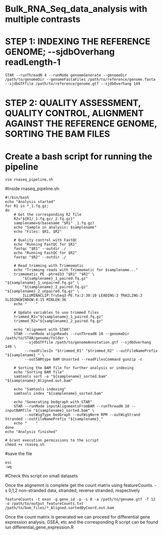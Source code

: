 # Bulk_RNA_Seq_data_analysis with multiple contrasts

# STEP 1: INDEXING THE REFERENCE GENOME;  --sjdbOverhang readLength-1
```
STAR --runThreadN 4 --runMode genomeGenerate --genomeDir /path/to/genomeDir --genomeFastaFiles /path/to/reference/genome.fasta --sjdbGTFfile /path/to/reference/genome.gtf --sjdbOverhang 149
```

# STEP 2: QUALITY ASSESSMENT, QUALITY CONTROL, ALIGNMENT AGAINST THE REFERENCE GENOME, SORTING THE BAM FILES
# Create a bash script for running the pipeline
```
vim rnaseq_pipeline.sh
```

#Inside rnaseq_pipeline.sh:

```
#!/bin/bash
echo "Analysis started"
for R1 in *_1.fq.gz; 
do
    # Get the corresponding R2 file
    R2="${R1/_1.fq.gz/_2.fq.gz}"
    samplename=$(basename "$R1" _1.fq.gz)  
    echo "Sample in analysis: $samplename"
    echo "Files: $R1, $R2"

    # Quality control with FastQC
    echo "Running FastQC for $R1"
    fastqc "$R1" --outdir ./
    echo "Running FastQC for $R2"
    fastqc "$R2" --outdir ./

    # Read trimming with Trimmomatic
    echo "Trimming reads with Trimmomatic for $samplename..."
    trimmomatic PE -phred33 "$R1" "$R2" \
        "${samplename}_1_paired.fq.gz" "${samplename}_1_unpaired.fq.gz" \
        "${samplename}_2_paired.fq.gz" "${samplename}_2_unpaired.fq.gz" \
        ILLUMINACLIP:TruSeq3-PE.fa:2:30:10 LEADING:3 TRAILING:3 SLIDINGWINDOW:4:15 MINLEN:36
    echo "    "

    # Update variables to use trimmed files
    trimmed_R1="${samplename}_1_paired.fq.gz"
    trimmed_R2="${samplename}_2_paired.fq.gz"

    echo "Alignment with STAR"
    STAR --runMode alignReads --runThreadN 10 --genomeDir /path/to/STAR/genome/folder \
         --sjdbGTFfile /path/to/genomeAnnotation.gtf --sjdbOverhang 149 \
         --readFilesIn "$trimmed_R1" "$trimmed_R2" --outFileNamePrefix "${samplename}_" \
         --outSAMtype BAM Unsorted --readFilesCommand gunzip -c

    # Sorting the BAM file for further analysis or indexing
    echo "Sorting BAM file"
    samtools sort -o "${samplename}_sorted.bam" "${samplename}_Aligned.out.bam"

    echo "Samtools indexing"
    samtools index "${samplename}_sorted.bam"

    echo "Generating bedgraph with STAR"
    STAR --runMode inputAlignmentsFromBAM --runThreadN 10 --inputBAMfile "${samplename}_sorted.bam" \
         --outWigType bedGraph --outWigNorm RPM --outWigStrand Stranded --outFileNamePrefix "${samplename}_"
    echo "    "
done
echo "Analysis finished"

# Grant execution permissions to the script
chmod +x rnaseq.sh
```

#save the file
```
esc
:wq
```
#Check this script on small datasets

Once the alignemnt is complete get the count matrix using featureCounts. -s 0,1,2 non-stranded data, stranded, reverse stranded, respectively
```
featureCounts -t exon -g gene_id -p -s 0 -a /path/to/genome.gtf -T 12 -o /path/to/output_featureCounts.txt /path/to/bam_files/*_Aligned.sortedByCoord.out.bam
```

Once the count matrix is generated we can proceed for differential gene expression analysis, GSEA, etc and the corresponding R script can be found iun differential_gene_expression.R 
